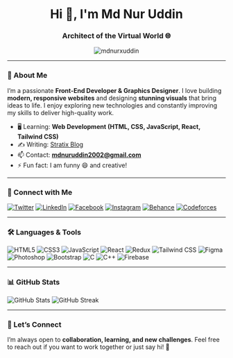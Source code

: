 <h1 align="center">Hi 👋, I'm Md Nur Uddin</h1>
<h3 align="center">Architect of the Virtual World 🌐</h3>

<p align="center">
  <img src="https://komarev.com/ghpvc/?username=mdnurxuddin&label=Profile%20views&color=0e75b6&style=flat" alt="mdnurxuddin" />
</p>

---

### 🌱 About Me
I’m a passionate **Front-End Developer & Graphics Designer**. I love building **modern, responsive websites** and designing **stunning visuals** that bring ideas to life. I enjoy exploring new technologies and constantly improving my skills to deliver high-quality work.  

- 🖥️ Learning: **Web Development (HTML, CSS, JavaScript, React, Tailwind CSS)**  
- ✍️ Writing: [Stratix Blog](https://stratix24.blogspot.com/)  
- 📫 Contact: **mdnuruddin2002@gmail.com**  
- ⚡ Fun fact: I am funny 😄 and creative!  

---

### 🔗 Connect with Me
<p align="left">
  <a href="https://twitter.com/nur_uddinx" target="_blank"><img src="https://img.shields.io/badge/Twitter-1DA1F2?style=for-the-badge&logo=twitter&logoColor=white" alt="Twitter" /></a>
  <a href="https://linkedin.com/in/mdnuruddin04/" target="_blank"><img src="https://img.shields.io/badge/LinkedIn-0077B5?style=for-the-badge&logo=linkedin&logoColor=white" alt="LinkedIn" /></a>
  <a href="https://facebook.com/mdnur.nm" target="_blank"><img src="https://img.shields.io/badge/Facebook-1877F2?style=for-the-badge&logo=facebook&logoColor=white" alt="Facebook" /></a>
  <a href="https://instagram.com/nur.mahbub/" target="_blank"><img src="https://img.shields.io/badge/Instagram-E4405F?style=for-the-badge&logo=instagram&logoColor=white" alt="Instagram" /></a>
  <a href="https://www.behance.net/nuruddin26" target="_blank"><img src="https://img.shields.io/badge/Behance-0057FF?style=for-the-badge&logo=behance&logoColor=white" alt="Behance" /></a>
  <a href="https://codeforces.com/profile/mdnuruddin" target="_blank"><img src="https://img.shields.io/badge/Codeforces-1F8ACB?style=for-the-badge&logo=codeforces&logoColor=white" alt="Codeforces" /></a>
</p>

---

### 🛠️ Languages & Tools
<p align="left">
  <img src="https://img.shields.io/badge/HTML5-E34F26?style=for-the-badge&logo=html5&logoColor=white" alt="HTML5" />
  <img src="https://img.shields.io/badge/CSS3-1572B6?style=for-the-badge&logo=css3&logoColor=white" alt="CSS3" />
  <img src="https://img.shields.io/badge/JavaScript-F7DF1E?style=for-the-badge&logo=javascript&logoColor=black" alt="JavaScript" />
  <img src="https://img.shields.io/badge/React-61DAFB?style=for-the-badge&logo=react&logoColor=black" alt="React" />
  <img src="https://img.shields.io/badge/Redux-764ABC?style=for-the-badge&logo=redux&logoColor=white" alt="Redux" />
  <img src="https://img.shields.io/badge/Tailwind_CSS-06B6D4?style=for-the-badge&logo=tailwind-css&logoColor=white" alt="Tailwind CSS" />
  <img src="https://img.shields.io/badge/Figma-F24E1E?style=for-the-badge&logo=figma&logoColor=white" alt="Figma" />
  <img src="https://img.shields.io/badge/Photoshop-31A8FF?style=for-the-badge&logo=adobe-photoshop&logoColor=white" alt="Photoshop" />
  <img src="https://img.shields.io/badge/Bootstrap-563D7C?style=for-the-badge&logo=bootstrap&logoColor=white" alt="Bootstrap" />
  <img src="https://img.shields.io/badge/C-00599C?style=for-the-badge&logo=c&logoColor=white" alt="C" />
  <img src="https://img.shields.io/badge/C++-00599C?style=for-the-badge&logo=c%2B%2B&logoColor=white" alt="C++" />
  <img src="https://img.shields.io/badge/Firebase-FFCA28?style=for-the-badge&logo=firebase&logoColor=black" alt="Firebase" />
</p>

---

### 📊 GitHub Stats
<p align="left">
  <img src="https://github-readme-stats.vercel.app/api?username=mdnurxuddin&show_icons=true&theme=tokyonight" alt="GitHub Stats" />
  <img src="https://github-readme-streak-stats.herokuapp.com/?user=mdnurxuddin&theme=tokyonight" alt="GitHub Streak" />
</p>

---

### 💬 Let’s Connect
I’m always open to **collaboration, learning, and new challenges**. Feel free to reach out if you want to work together or just say hi! 👋
